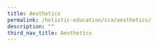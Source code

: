 ```yaml
---
title: Aesthetics
permalink: /holistic-education/cca/aesthetics/
description: ""
third_nav_title: Aesthetics
---
```

